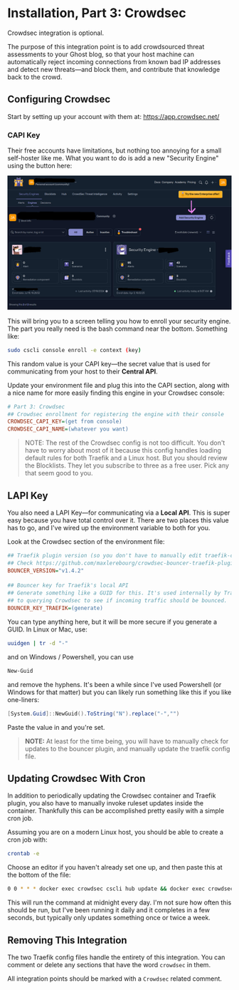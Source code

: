# Installation, Part 3: Crowdsec
Crowdsec integration is optional.

The purpose of this integration point is to add crowdsourced threat assessments to your Ghost blog, so that your host machine can automatically reject incoming connections from known bad IP addresses and detect new threats&mdash;and block them, and contribute that knowledge back to the crowd.


## Configuring Crowdsec
Start by setting up your account with them at: https://app.crowdsec.net/

### CAPI Key
Their free accounts have limitations, but nothing too annoying for a small self-hoster like me. What you want to do is add a new "Security Engine" using the button here:

![Crowdsec Console](./images/crowdsec-1.jpg)

This will bring you to a screen telling you how to enroll your security engine. The part you really need is the bash command near the bottom. Something like:
```bash
sudo cscli console enroll -e context (key)
```
This random value is your CAPI key&mdash;the secret value that is used for communicating from your host to their **Central API**.

Update your environment file and plug this into the CAPI section, along with a nice name for more easily finding this engine in your Crowdsec console:
```ini
# Part 3: Crowdsec
## Crowdsec enrollment for registering the engine with their console
CROWDSEC_CAPI_KEY=(get from console)
CROWDSEC_CAPI_NAME=(whatever you want)
```

> NOTE: The rest of the Crowdsec config is not too difficult. You don't have to worry about most of it because this config handles loading default rules for both Traefik and a Linux host. But you should review the Blocklists. They let you subscribe to three as a free user. Pick any that seem good to you.


## LAPI Key
You also need a LAPI Key&mdash;for communicating via a **Local API**. This is super easy because you have total control over it. There are two places this value has to go, and I've wired up the environment variable to both for you.

Look at the Crowdsec section of the environment file:
```ini
## Traefik plugin version (so you don't have to manually edit traefik-config.yml)
## Check https://github.com/maxlerebourg/crowdsec-bouncer-traefik-plugin
BOUNCER_VERSION="v1.4.2"

## Bouncer key for Traefik's local API
## Generate something like a GUID for this. It's used internally by Traefik
## to querying Crowdsec to see if incoming traffic should be bounced.
BOUNCER_KEY_TRAEFIK=(generate)
```

You can type anything here, but it will be more secure if you generate a GUID. In Linux or Mac, use:
```bash
uuidgen | tr -d "-"
```
and on Windows / Powershell, you can use
```powershell
New-Guid
```
and remove the hyphens. It's been a while since I've used Powershell (or Windows for that matter) but you can likely run something like this if you like one-liners:
```powershell
[System.Guid]::NewGuid().ToString("N").replace("-","")
```


Paste the value in and you're set.

> **NOTE:** At least for the time being, you will have to manually check for updates to the bouncer plugin, and manually update the traefik config file.


## Updating Crowdsec With Cron
In addition to periodically updating the Crowdsec container and Traefik plugin, you also have to manually invoke ruleset updates inside the container. Thankfully this can be accomplished pretty easily with a simple cron job.

Assuming you are on a modern Linux host, you should be able to create a cron job with:
```bash
crontab -e
```
Choose an editor if you haven't already set one up, and then paste this at the bottom of the file:
```bash
0 0 * * * docker exec crowdsec cscli hub update && docker exec crowdsec cscli hub upgrade
```
This will run the command at midnight every day. I'm not sure how often this should be run, but I've been running it daily and it completes in a few seconds, but typically only updates something once or twice a week.




## Removing This Integration
The two Traefik config files handle the entirety of this integration. You can comment or delete any sections that have the word `crowdsec` in them.

All integration points should be marked with a `Crowdsec` related comment.

